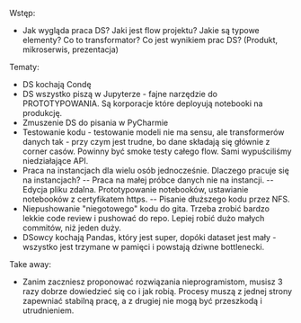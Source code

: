 Wstęp:
- Jak wygląda praca DS? Jaki jest flow projektu? Jakie są typowe elementy? Co to transformator? Co jest wynikiem prac DS? (Produkt, mikroserwis, prezentacja)

Tematy:
- DS kochają Condę
- DS wszystko piszą w Jupyterze - fajne narzędzie do PROTOTYPOWANIA. Są korporacje które deployują notebooki na produkcję.
- Zmuszenie DS do pisania w PyCharmie
- Testowanie kodu - testowanie modeli nie ma sensu, ale transformerów danych tak - przy czym jest trudne, bo dane składają się głównie z corner casów. Powinny być smoke testy całego flow. Sami wypuściliśmy niedziałające API.
- Praca na instancjach dla wielu osób jednocześnie. Dlaczego pracuje się na instancjach?
-- Praca na małej próbce danych nie na instancji.
-- Edycja pliku zdalna. Prototypowanie notebooków, ustawianie notebooków z certyfikatem https. 
-- Pisanie dłuższego kodu przez NFS.
- Niepushowanie "niegotowego" kodu do gita. Trzeba zrobić bardzo lekkie code review i pushować do repo. Lepiej robić dużo małych commitów, niż jeden duży.
- DSowcy kochają Pandas, który jest super, dopóki dataset jest mały - wszystko jest trzymane w pamięci i powstają dziwne bottlenecki.

Take away: 
- Zanim zaczniesz proponować rozwiązania nieprogramistom, musisz 3 razy dobrze dowiedzieć się co i jak robią. Procesy muszą z jednej strony zapewniać stabilną pracę, a z drugiej nie mogą być przeszkodą i utrudnieniem.
